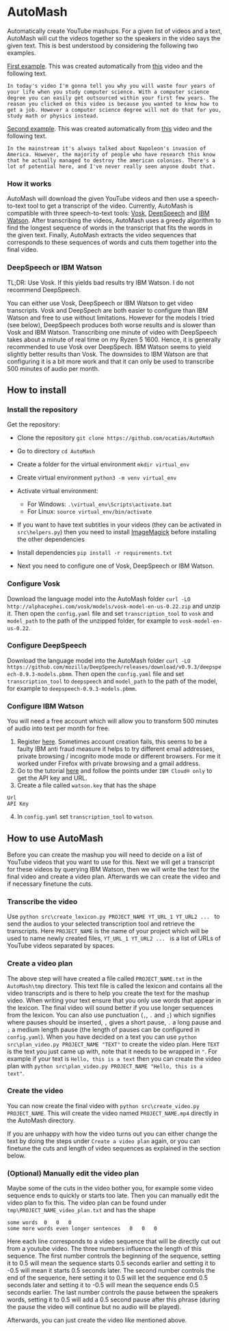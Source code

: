 # AutoMash
Automatically create YouTube mashups. For a given list of videos and a text, AutoMash will cut the videos together so the speakers in the video says the given text. This is best understood by considering the following two examples.

[First example](https://www.youtube.com/watch?v=Hd3cNrdM_Dw). This was created automatically from [this](https://www.youtube.com/watch?v=c-41IY0bOGU) video and the following text.

`In today's video I'm gonna tell you why you will waste four years of your life when you study computer science. With a computer science degree you can easily get outsourced within your first few years. The reason you clicked on this video is because you wanted to know how to get a job. However a computer science degree will not do that for you, study math or physics instead.`

[Second example](https://youtu.be/VwSHRazxzPE). This was created automatically from [this](https://www.youtube.com/watch?v=k-xPJCmTOO4) video and the following text.

`In the mainstream it's always talked about Napoleon's invasion of America. However, the majority of people who have research this know that he actually managed to destroy the american colonies. There's a lot of potential here, and I've never really seen anyone doubt that.`

### How it works
AutoMash will download the given YouTube videos and then use a speech-to-text tool to get a transcript of the video. Currently, AutoMash is compatible with three speech-to-text tools: [Vosk](https://alphacephei.com/vosk/), [DeepSpeech](https://github.com/mozilla/DeepSpeech) and [IBM Watson](https://www.ibm.com/watson). After transcribing the videos, AutoMash uses a greedy algorithm to find the longest sequence of words in the transcript that fits the words in the given text. Finally, AutoMash extracts the video sequences that corresponds to these sequences of words and cuts them together into the final video.

### DeepSpeech or IBM Watson
TL;DR: Use Vosk. If this yields bad results try IBM Watson. I do not recommend DeepSpeech.

You can either use Vosk, DeepSpeech or IBM Watson to get video transcripts. Vosk and DeepSpech are both easier to configure than IBM Watson and free to use without limitations. However for the models I tried (see below), DeepSpeech produces both worse results and is slower than Vosk and IBM Watson. Transcribing one minute of video with DeepSpeech takes about a minute of real time on my Ryzen 5 1600. Hence, it is generally recommended to use Vosk over DeepSpech. IBM Watson seems to yield slightly better results than Vosk. The downsides to IBM Watson are that configuring it is a bit more work and that it can only be used to transcribe 500 minutes of audio per month.

## How to install
### Install the repository
Get the repository:
  * Clone the repository ```git clone https://github.com/ocatias/AutoMash```
  * Go to directory ```cd AutoMash```
  * Create a folder for the virtual environment ```mkdir virtual_env```
  * Create virtual environment ```python3 -m venv virtual_env```
  * Activate virtual environment:
     * For Windows: ```.\virtual_env\Scripts\activate.bat```
     * For Linux: ```source virtual_env/bin/activate```

  * If you want to have text subtitles in your videos (they can be activated in ```src\helpers.py```) then you need to install [ImageMagick](https://imagemagick.org/index.php) before installing the other dependencies
  * Install dependencies ```pip install -r requirements.txt```
  * Next you need to configure one of Vosk, DeepSpeech or IBM Watson.

### Configure Vosk
Download the language model into the AutoMash folder ```curl -LO http://alphacephei.com/vosk/models/vosk-model-en-us-0.22.zip``` and unzip it. Then open the `config.yaml` file and set `transcription_tool` to `vosk` and `model_path` to the path of the unzipped folder, for example to `vosk-model-en-us-0.22`.

### Configure DeepSpeech
Download the language model into the AutoMash folder ```curl -LO https://github.com/mozilla/DeepSpeech/releases/download/v0.9.3/deepspeech-0.9.3-models.pbmm```. Then open the `config.yaml` file and set `transcription_tool` to `deepspeech` and `model_path` to the path of the model, for example to `deepspeech-0.9.3-models.pbmm`.

### Configure IBM Watson
You will need a free account which will allow you to transform 500 minutes of audio into text per month for free.

1. Register [here](https://cloud.ibm.com/registration). Sometimes account creation fails, this seems to be a faulty IBM anti fraud measure it helps to try different email addresses, private browsing / incognito mode mode or different browsers. For me it worked under Firefox with private browsing and a gmail address.
2. Go to the tutorial [here](https://cloud.ibm.com/docs/speech-to-text?topic=speech-to-text-gettingStarted) and follow the points under `IBM Cloud® only` to get the API key and URL.
3. Create a file called `watson.key` that has the shape
```
Url
API Key
```
4. In `config.yaml` set `transcription_tool` to `watson`.

## How to use AutoMash
Before you can create the mashup you will need to decide on a list of YouTube videos that you want to use for this. Next we will get a transcript for these videos by querying IBM Watson, then we will write the text for the final video and create a video plan. Afterwards we can create the video and if necessary finetune the cuts.

### Transcribe the video
Use ```python src\create_lexicon.py PROJECT_NAME YT_URL_1 YT_URL2 ... ``` to send the audios to your selected transcription tool and retrieve the transcripts. Here `PROJECT_NAME` is the name of your project which will be used to name newly created files, `YT_URL_1 YT_URL2 ... ` is a list of URLs of YouTube videos separated by spaces.

### Create a video plan
The above step will have created a file called `PROJECT_NAME.txt` in the `AutoMash\tmp` directory. This text file is called the lexicon and contains all the video transcripts and is there to help you create the text for the mashup video. When writing your text ensure that you only use words that appear in the lexicon. The final video will sound better if you use longer sequences from the lexicon. You can also use punctuation (`,`, `.` and `;`) which signifies where pauses should be inserted, `,` gives a short pause, `.` a long pause and `;` a medium length pause (the length of pauses can be configured in `config.yaml`).
When you have decided on a text you can use ```python src\plan_video.py PROJECT_NAME "TEXT"``` to create the video plan. Here `TEXT` is the text you just came up with, note that it needs to be wrapped in `"`. For example if your text is `Hello, this is a text` then you can create the video plan with ```python src\plan_video.py PROJECT_NAME "Hello, this is a text"```.


### Create the video
You can now create the final video with ```python src\create_video.py PROJECT_NAME```. This will create the video named `PROJECT_NAME.mp4` directly in the AutoMash directory.

If you are unhappy with how the video turns out you can either change the text by doing the steps under `Create a video plan` again, or you can finetune the cuts and length of video sequences as explained in the section below.

### (Optional) Manually edit the video plan
Maybe some of the cuts in the video bother you, for example some video sequence ends to quickly or starts too late. Then you can manually edit the video plan to fix this. The video plan can be found under `tmp\PROJECT_NAME_video_plan.txt` and has the shape

```
some words	0	0	0
some more words even longer sentences	0	0	0
```
Here each line corresponds to a video sequence that will be directly cut out from a youtube video. The three numbers influence the length of this sequence.
The first number controls the beginning of the sequence, setting it to 0.5 will mean the sequence starts 0.5 seconds earlier and setting it to -0.5 will mean it starts 0.5 seconds later. The second number controls the end of the sequence, here setting it to 0.5 will let the sequence end 0.5 seconds later and setting it to -0.5 will mean the sequence ends 0.5 seconds earlier. The last number controls the pause between the speakers words, setting it to 0.5 will add a 0.5 second pause after this phrase (during the pause the video will continue but no audio will be played).

Afterwards, you can just create the video like mentioned above.
